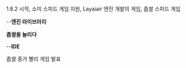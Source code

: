 

1.8.2 시작, 소미 스피드 게임 지원, Layaiair 엔진 개발의 게임, 좁쌀 스피드 게임

--**엔진 라이브러리**


  **좁쌀을 늘리다**

--**IDE**

좁쌀 증가 빨리 게임 발표
